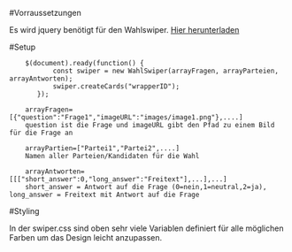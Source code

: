 #Vorraussetzungen

Es wird jquery benötigt für den Wahlswiper. [Hier herunterladen](https://jquery.com)

#Setup

```
    $(document).ready(function() {
           const swiper = new WahlSwiper(arrayFragen, arrayParteien, arrayAntworten);
           swiper.createCards("wrapperID");
       });

    arrayFragen=[{"question":"Frage1","imageURL":"images/image1.png"},....]
    question ist die Frage und imageURL gibt den Pfad zu einem Bild für die Frage an

    arrayPartien=["Partei1","Partei2",....]
    Namen aller Parteien/Kandidaten für die Wahl

    arrayAntworten=[[["short_answer":0,"long_answer":"Freitext"],...],...]
    short_answer = Antwort auf die Frage (0=nein,1=neutral,2=ja), long_answer = Freitext mit Antwort auf die Frage
```

#Styling

In der swiper.css sind oben sehr viele Variablen definiert für alle möglichen Farben um das Design leicht anzupassen.
